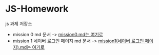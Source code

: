 # JS-Homework

js 과제 저장소

- mission 0 md 문서 -> [mission0.md는 여기로](misson00/misson00.md)
- mission 1 네이버 로그인 페이지 md 문서 -> [mission1(네이버 로그인 페이지).md는 여기로](misson01/missson01.md)
